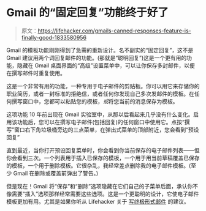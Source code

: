 # Gmail 的“固定回复”功能终于好了

> 原文：<https://lifehacker.com/gmails-canned-responses-feature-is-finally-good-1833580956>

Gmail 的模板功能刚刚得到了急需的重新设计。名不副实的“固定回复”，这不是 Gmail 建议用两个词回复邮件的功能。(那就是“聪明回复”)这是一个更有用的功能，隐藏在 Gmail 桌面界面的“高级”设置菜单中，可以让你保存多封邮件，以便在撰写邮件时重复使用。



这是一个非常有用的功能，一种专用于电子邮件的剪贴板。你可以用它来存储你的职业简历，或者一封标准的拒绝信，或者任何你发现自己多次发邮件的模板。在任何撰写窗口中，您都可以粘贴您的模板，*或*将您当前的消息保存为模板。

这项功能 10 年前出现在 Gmail 实验室中，从那以后看起来几乎没有什么变化。启用该功能后，您可以在撰写电子邮件(包括回复)的任何窗口中使用它。点按“撰写”窗口右下角垃圾桶旁边的三点菜单，在弹出式菜单的顶部附近，您会看到“预设回复”

直到最近，当你打开预设回复菜单时，你会看到你当前保存的电子邮件列表——但你会看到三次。一个列表用于插入已保存的模板，一个用于用当前草稿覆盖已保存的模板，一个用于删除模板。它很杂乱，我经常差点删除我的电子邮件模板。(至少 Gmail 在删除或覆盖前弹出了警告。)

但是现在！Gmail 将“保存”和“删除”选项隐藏在它们自己的子菜单后面，承认你不像需要“插入”选项那样经常需要这些选项。这是一个更聪明的设计，它使电子邮件模板更加有用。尤其是如果你听从 Lifehacker 关于 [写终极形式邮件](https://lifehacker.com/how-to-write-the-ultimate-canned-email-1832879435) 的建议。